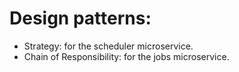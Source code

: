 # Design patterns:


- Strategy: for the scheduler microservice.  
- Chain of Responsibility: for the jobs microservice.
